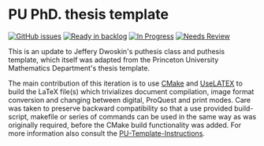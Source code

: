 PU PhD. thesis template
=======================

[![GitHub issues](https://img.shields.io/github/issues/zbeekman/PU-thesis-template.svg?style=plastic)](https://github.com/zbeekman/PU-thesis-template/issues)
[![Ready in backlog](https://badge.waffle.io/zbeekman/PU-thesis-template.png?label=Ready&title=Ready)](https://waffle.io/zbeekman/PU-thesis-template)
[![In Progress](https://badge.waffle.io/zbeekman/PU-thesis-template.png?label=In%20Progress&title=In%20Progress)](https://waffle.io/zbeekman/PU-thesis-template)
[![Needs Review](https://badge.waffle.io/zbeekman/PU-thesis-template.png?label=Needs%20Review&title=Needs%20Review)](https://waffle.io/zbeekman/PU-thesis-template)

This is an update to Jeffery Dwoskin's puthesis class and puthesis
template, which itself was adapted from the Princeton University
Mathematics Department's thesis template.

The main contribution of this iteration is to use
[CMake](http://cmake.org) and
[UseLATEX](https://github.com/kmorel/UseLATEX) to build the LaTeX
file(s) which trivializes document compilation, image format
conversion and changing between digital, ProQuest and print
modes. Care was taken to preserve backward compatibility so that a use
provided build-script, makefile or series of commands can be used in
the same way as was originally required, before the CMake build
functionality was added. For more information also consult the
[PU-Template-Instructions](./PU-Template-Instructions.pdf).
